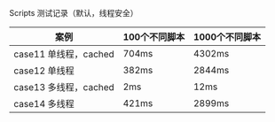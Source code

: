 
Scripts 测试记录（默认，线程安全）

| 案例                | 100个不同脚本  | 1000个不同脚本 | 
|-------------------|-----------|-----------|
| case11 单线程，cached | 704ms     | 4302ms    |  
| case12 单线程        | 382ms     | 2844ms    |   
| case13 多线程，cached | 2ms       | 12ms      | 
| case14 多线程        | 421ms     | 2899ms    |   
